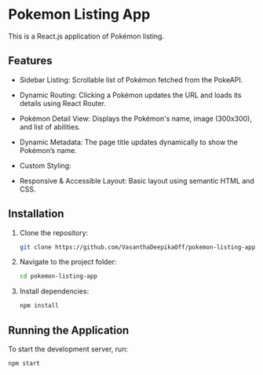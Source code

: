 # Pokemon Listing App

This is a React.js application of Pokémon listing.

## Features

  - Sidebar Listing: Scrollable list of Pokémon fetched from the PokeAPI.
  
  - Dynamic Routing: Clicking a Pokémon updates the URL and loads its details using React Router.

  - Pokémon Detail View: Displays the Pokémon's name, image (300x300), and list of abilities.

  - Dynamic Metadata: The page title updates dynamically to show the Pokémon’s name.

  - Custom Styling:

  - Responsive & Accessible Layout: Basic layout using semantic HTML and CSS. 

## Installation

1. Clone the repository:
   ```sh
   git clone https://github.com/VasanthaDeepikaOff/pokemon-listing-app.git
   ```
2. Navigate to the project folder:
   ```sh
   cd pokemon-listing-app
   ```
3. Install dependencies:
   ```sh
   npm install
   ```

## Running the Application

To start the development server, run:
```sh
npm start
```
